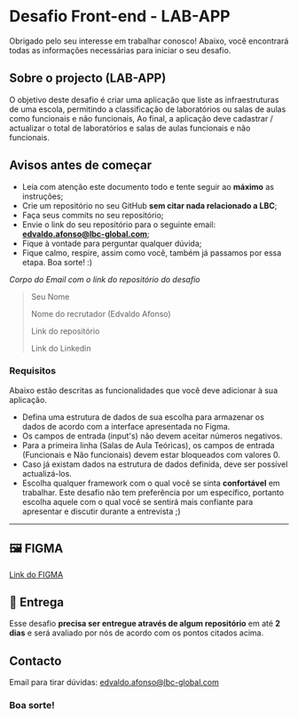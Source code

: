 # Desafio Front-end - LAB-APP

Obrigado pelo seu interesse em trabalhar conosco! Abaixo, você encontrará todas as informações necessárias para iniciar o seu desafio.

## Sobre o projecto (LAB-APP)

O objetivo deste desafio é criar uma aplicação que liste as infraestruturas de uma escola, permitindo a classificação de laboratórios ou salas de aulas como funcionais e não funcionais, Ao final, a aplicação deve cadastrar / actualizar o total de laboratórios e salas de aulas funcionais e não funcionais.

## Avisos antes de começar

- Leia com atenção este documento todo e tente seguir ao **máximo** as instruções;
- Crie um repositório no seu GitHub **sem citar nada relacionado a LBC**;
- Faça seus commits no seu repositório;
- Envie o link do seu repositório para o seguinte email: **edvaldo.afonso@lbc-global.com**;
- Fique à vontade para perguntar qualquer dúvida;
- Fique calmo, respire, assim como você, também já passamos por essa etapa. Boa sorte! :)

_Corpo do Email com o link do repositório do desafio_

> Seu Nome
>
> Nome do recrutador (Edvaldo Afonso)
>
> Link do repositório
>
> Link do Linkedin

### Requisitos

Abaixo estão descritas as funcionalidades que você deve adicionar à sua aplicação.

- Defina uma estrutura de dados de sua escolha para armazenar os dados de acordo com a interface apresentada no Figma.
- Os campos de entrada (input's) não devem aceitar números negativos.
- Para a primeira linha (Salas de Aula Teóricas), os campos de entrada (Funcionais e Não funcionais) devem estar bloqueados com valores 0.
- Caso já existam dados na estrutura de dados definida, deve ser possível actualizá-los.
- Escolha qualquer framework com o qual você se sinta **confortável** em trabalhar. Este desafio não tem preferência por um específico, portanto escolha aquele com o qual você se sentirá mais confiante para apresentar e discutir durante a entrevista ;)

---

## 🖼️ FIGMA

[Link do FIGMA](https://www.figma.com/file/edhpDqoCAheWWDRqS6lV2g/FrontEnd-%2F-AO?type=design&node-id=1%3A2&mode=design&t=Z8y5H0utSNWgAz7s-1)

## 📅 Entrega

Esse desafio **precisa ser entregue através de algum repositório** em até **2 dias** e será avaliado por nós de acordo com os pontos citados acima.

## Contacto

Email para tirar dúvidas: edvaldo.afonso@lbc-global.com 

### Boa sorte!
